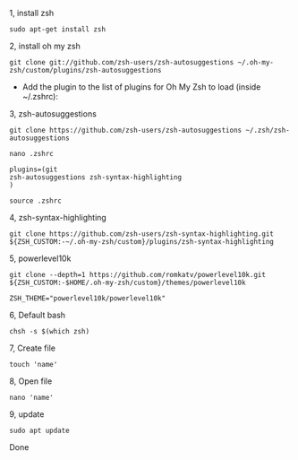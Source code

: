 1, install zsh

```
sudo apt-get install zsh
```

2, install oh my zsh

```
git clone git://github.com/zsh-users/zsh-autosuggestions ~/.oh-my-zsh/custom/plugins/zsh-autosuggestions
```

- Add the plugin to the list of plugins for Oh My Zsh to load (inside ~/.zshrc):

3, zsh-autosuggestions

```
git clone https://github.com/zsh-users/zsh-autosuggestions ~/.zsh/zsh-autosuggestions
```

```
nano .zshrc
```
```
plugins=(git
zsh-autosuggestions zsh-syntax-highlighting
)
```
```
source .zshrc
```
4, zsh-syntax-highlighting
```
git clone https://github.com/zsh-users/zsh-syntax-highlighting.git ${ZSH_CUSTOM:-~/.oh-my-zsh/custom}/plugins/zsh-syntax-highlighting
```
5, powerlevel10k
```
git clone --depth=1 https://github.com/romkatv/powerlevel10k.git ${ZSH_CUSTOM:-$HOME/.oh-my-zsh/custom}/themes/powerlevel10k
```
```
ZSH_THEME="powerlevel10k/powerlevel10k"
```
6, Default bash

```
chsh -s $(which zsh)
```

7, Create file 
```
touch 'name'
```
8, Open file
```
nano 'name'
```
9, update
```
sudo apt update
```
Done
